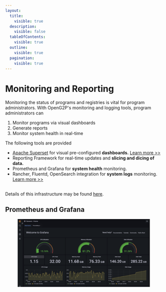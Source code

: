 ```yaml
---
layout:
  title:
    visible: true
  description:
    visible: false
  tableOfContents:
    visible: true
  outline:
    visible: true
  pagination:
    visible: true
---
```


# Monitoring and Reporting

Monitoring the status of programs and registries is vital for program administrators. With OpenG2P's monitoring and logging tools, program administrators can&#x20;

1. Monitor programs via visual dashboards&#x20;
2. Generate reports
3. Monitor system health in real-time&#x20;

The following tools are provided

* [Apache Superset](https://superset.apache.org/) for visual pre-configured **dashboards.** [Learn more >>](./#apache-superset)
* Reporting Framework for real-time updates and **slicing and dicing of data.**&#x20;
* Prometheus and Grafana for **system health** monitoring.&#x20;
* Rancher, Fluentd, OpenSearch integration for **system logs** monitoring. [Learn more >>](logging.md)

##

Details of this infrastructure may be found [here](https://github.com/mosip/reporting).&#x20;

## Prometheus and Grafana

<figure><img src="../.gitbook/assets/prometheus-grafana.png" alt=""><figcaption></figcaption></figure>

##
